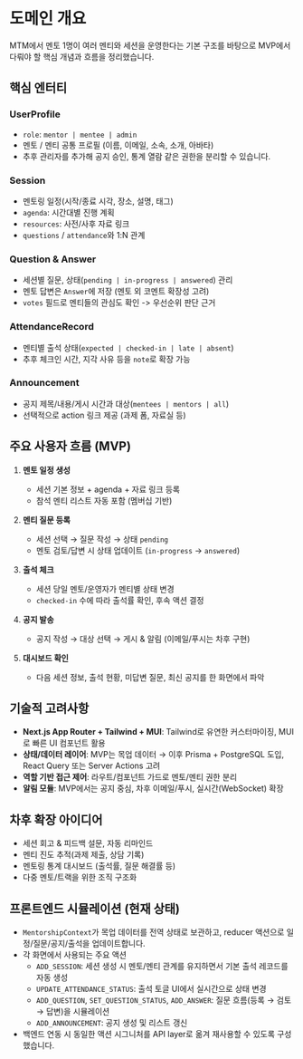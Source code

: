 # 도메인 개요

MTM에서 멘토 1명이 여러 멘티와 세션을 운영한다는 기본 구조를 바탕으로 MVP에서 다뤄야 할 핵심 개념과 흐름을 정리했습니다.

## 핵심 엔터티

### UserProfile
- `role`: `mentor | mentee | admin`
- 멘토 / 멘티 공통 프로필 (이름, 이메일, 소속, 소개, 아바타)
- 추후 관리자를 추가해 공지 승인, 통계 열람 같은 권한을 분리할 수 있습니다.

### Session
- 멘토링 일정(시작/종료 시각, 장소, 설명, 태그)
- `agenda`: 시간대별 진행 계획
- `resources`: 사전/사후 자료 링크
- `questions` / `attendance`와 1:N 관계

### Question & Answer
- 세션별 질문, 상태(`pending | in-progress | answered`) 관리
- 멘토 답변은 `Answer`에 저장 (멘토 외 코멘트 확장성 고려)
- `votes` 필드로 멘티들의 관심도 확인 -> 우선순위 판단 근거

### AttendanceRecord
- 멘티별 출석 상태(`expected | checked-in | late | absent`)
- 추후 체크인 시간, 지각 사유 등을 `note`로 확장 가능

### Announcement
- 공지 제목/내용/게시 시간과 대상(`mentees | mentors | all`)
- 선택적으로 action 링크 제공 (과제 폼, 자료실 등)

## 주요 사용자 흐름 (MVP)

1. **멘토 일정 생성**
   - 세션 기본 정보 + agenda + 자료 링크 등록
   - 참석 멘티 리스트 자동 포함 (멤버십 기반)

2. **멘티 질문 등록**
   - 세션 선택 → 질문 작성 → 상태 `pending`
   - 멘토 검토/답변 시 상태 업데이트 (`in-progress` → `answered`)

3. **출석 체크**
   - 세션 당일 멘토/운영자가 멘티별 상태 변경
   - `checked-in` 수에 따라 출석률 확인, 후속 액션 결정

4. **공지 발송**
   - 공지 작성 → 대상 선택 → 게시 & 알림 (이메일/푸시는 차후 구현)

5. **대시보드 확인**
   - 다음 세션 정보, 출석 현황, 미답변 질문, 최신 공지를 한 화면에서 파악

## 기술적 고려사항

- **Next.js App Router + Tailwind + MUI**: Tailwind로 유연한 커스터마이징, MUI로 빠른 UI 컴포넌트 활용
- **상태/데이터 레이어**: MVP는 목업 데이터 → 이후 Prisma + PostgreSQL 도입, React Query 또는 Server Actions 고려
- **역할 기반 접근 제어**: 라우트/컴포넌트 가드로 멘토/멘티 권한 분리
- **알림 모듈**: MVP에서는 공지 중심, 차후 이메일/푸시, 실시간(WebSocket) 확장

## 차후 확장 아이디어

- 세션 회고 & 피드백 설문, 자동 리마인드
- 멘티 진도 추적(과제 제출, 상담 기록)
- 멘토링 통계 대시보드 (출석률, 질문 해결률 등)
- 다중 멘토/트랙을 위한 조직 구조화

## 프론트엔드 시뮬레이션 (현재 상태)

- `MentorshipContext`가 목업 데이터를 전역 상태로 보관하고, reducer 액션으로 일정/질문/공지/출석을 업데이트합니다.
- 각 화면에서 사용되는 주요 액션
  - `ADD_SESSION`: 세션 생성 시 멘토/멘티 관계를 유지하면서 기본 출석 레코드를 자동 생성
  - `UPDATE_ATTENDANCE_STATUS`: 출석 토글 UI에서 실시간으로 상태 변경
  - `ADD_QUESTION`, `SET_QUESTION_STATUS`, `ADD_ANSWER`: 질문 흐름(등록 → 검토 → 답변)을 시뮬레이션
  - `ADD_ANNOUNCEMENT`: 공지 생성 및 리스트 갱신
- 백엔드 연동 시 동일한 액션 시그니처를 API layer로 옮겨 재사용할 수 있도록 구성했습니다.
